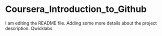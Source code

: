 # Coursera_Introduction_to_Github
I am editing the README file. Adding some more details about the project description.
Qwicklabs
